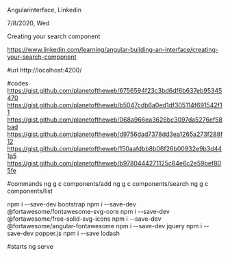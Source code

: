 Angularinterface, Linkedin 

7/8/2020, Wed

Creating your search component

https://www.linkedin.com/learning/angular-building-an-interface/creating-your-search-component

#url
http://localhost:4200/

#codes
https://gist.github.com/planetoftheweb/6756594f23c3bd6df6b637eb95345470
https://gist.github.com/planetoftheweb/b5047cdb6a0ed1df305114f691542f11
https://gist.github.com/planetoftheweb/068a966ea3626bc3097da5276ef58bad
https://gist.github.com/planetoftheweb/d9756dad7378dd3ea1265a273f288f12
https://gist.github.com/planetoftheweb/150aafdbb8b06f26b00932e9b3d441a5
https://gist.github.com/planetoftheweb/b9780444271125c64e6c2e59bef805fe

#commands
ng g c components/add
ng g c components/search
ng g c components/list

npm i --save-dev bootstrap
npm i --save-dev @fortawesome/fontawesome-svg-core
npm i --save-dev @fortawesome/free-solid-svg-icons
npm i --save-dev @fortawesome/angular-fontawesome
npm i --save-dev jquery
npm i --save-dev popper.js
npm i --save lodash

#starts
ng serve
